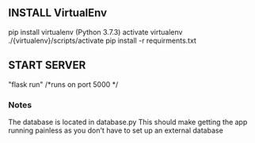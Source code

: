
## INSTALL VirtualEnv
pip install virtualenv (Python 3.7.3)
activate virtualenv 
	./{virtualenv}/scripts/activate
pip install -r requirments.txt

## START SERVER
"flask run" /*runs on port 5000 */

### Notes
The database is located in database.py
This should make getting the app running painless as you don't have to set up an external database

